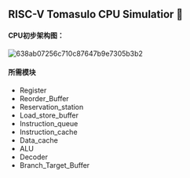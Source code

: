 ## RISC-V Tomasulo CPU Simulatior 🧐

#### CPU初步架构图：

![638ab07256c710c87647b9e7305b3b2](D:\a_homework_of_c++\2-1_semester\RISCV-CPU-2022\README.assets\638ab07256c710c87647b9e7305b3b2.jpg)

#### 所需模块

- Register
- Reorder_Buffer
- Reservation_station
- Load_store_buffer
- Instruction_queue
- Instruction_cache
- Data_cache
- ALU
- Decoder
- Branch_Target_Buffer